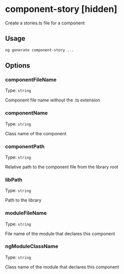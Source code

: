 # component-story [hidden]

Create a stories.ts file for a component

## Usage

```bash
ng generate component-story ...

```

## Options

### componentFileName

Type: `string`

Component file name without the .ts extension

### componentName

Type: `string`

Class name of the component

### componentPath

Type: `string`

Relative path to the component file from the library root

### libPath

Type: `string`

Path to the library

### moduleFileName

Type: `string`

File name of the module that declares this component

### ngModuleClassName

Type: `string`

Class name of the module that declares this component
